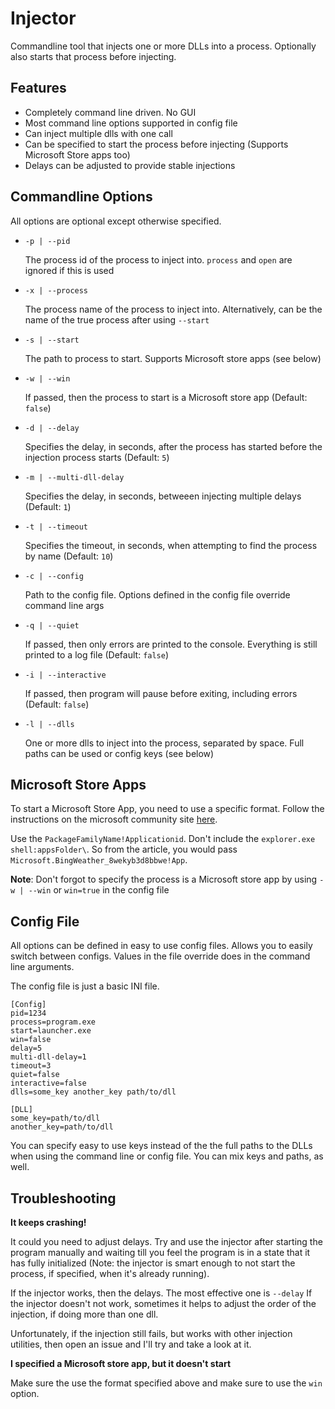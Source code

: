 # Injector

Commandline tool that injects one or more DLLs into a process. Optionally also starts that process before injecting.

## Features

  * Completely command line driven. No GUI
  * Most command line options supported in config file
  * Can inject multiple dlls with one call
  * Can be specified to start the process before injecting (Supports Microsoft Store apps too)
  * Delays can be adjusted to provide stable injections

## Commandline Options

  All options are optional except otherwise specified.

  * `-p | --pid`

    The process id of the process to inject into. `process` and `open` are ignored if this is used

  * `-x | --process`

    The process name of the process to inject into. Alternatively, can be the name of the true process after using `--start`

  * `-s | --start`

    The path to process to start. Supports Microsoft store apps (see below)

  * `-w | --win`

    If passed, then the process to start is a Microsoft store app (Default: `false`)

  * `-d | --delay`

    Specifies the delay, in seconds, after the process has started before the injection process starts (Default: `5`)

  * `-m | --multi-dll-delay`

    Specifies the delay, in seconds, betweeen injecting multiple delays (Default: `1`)

  * `-t | --timeout`

    Specifies the timeout, in seconds, when attempting to find the process by name (Default: `10`)

  * `-c | --config`

    Path to the config file. Options defined in the config file override command line args

  * `-q | --quiet`

    If passed, then only errors are printed to the console. Everything is still printed to a log file (Default: `false`)

  * `-i | --interactive`

    If passed, then program will pause before exiting, including errors (Default: `false`)

  * `-l | --dlls`

    One or more dlls to inject into the process, separated by space. Full paths can be used or config keys (see below)


## Microsoft Store Apps

To start a Microsoft Store App, you need to use a specific format. Follow the instructions on the microsoft community site [here](https://answers.microsoft.com/en-us/windows/forum/windows_10-windows_store/starting-windows-10-store-app-from-the-command/836354c5-b5af-4d6c-b414-80e40ed14675?auth=1).

Use the `PackageFamilyName!Applicationid`. Don't include the `explorer.exe shell:appsFolder\`. So from the article, you would pass `Microsoft.BingWeather_8wekyb3d8bbwe!App`.

**Note**: Don't forgot to specify the process is a Microsoft store app by using `-w | --win` or `win=true` in the config file

## Config File

All options can be defined in easy to use config files. Allows you to easily switch between configs. Values in the file override does in the command line arguments.

The config file is just a basic INI file.

```
[Config]
pid=1234
process=program.exe
start=launcher.exe
win=false
delay=5
multi-dll-delay=1
timeout=3
quiet=false
interactive=false
dlls=some_key another_key path/to/dll

[DLL]
some_key=path/to/dll
another_key=path/to/dll
```

You can specify easy to use keys instead of the the full paths to the DLLs when using the command line or config file.  You can mix keys and paths, as well.

## Troubleshooting

**It keeps crashing!**

It could you need to adjust delays. Try and use the injector after starting the program manually and waiting till you feel the program is in a state that it has fully initialized (Note: the injector is smart enough to not start the process, if specified, when it's already running).

If the injector works, then the delays. The most effective one is `--delay`
If the injector doesn't not work, sometimes it helps to adjust the order of the injection, if doing more than one dll.

Unfortunately, if the injection still fails, but works with other injection utilities, then open an issue and I'll try and take a look at it.

**I specified a Microsoft store app, but it doesn't start**

Make sure the use the format specified above and make sure to use the `win` option.


